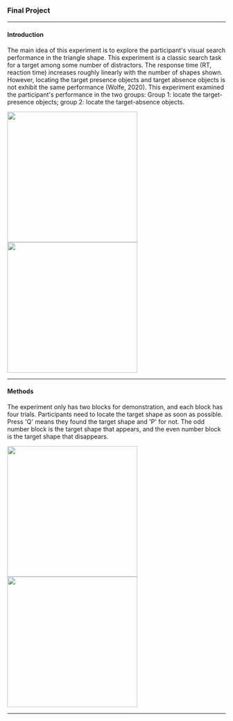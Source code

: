 ### Final Project

---

#### Introduction

The main idea of this experiment is to explore the participant's visual search performance in the triangle shape. This experiment is a classic search task for a target among some number of distractors. The response time (RT, reaction time) increases roughly linearly with the number of shapes shown. However, locating the target presence objects and target absence objects is not exhibit the same performance (Wolfe, 2020). This experiment examined the participant's performance in the two groups: Group 1: locate the target-presence objects; group 2: locate the target-absence objects. 

<div class='imabox'>
   <img src = https://github.com/SakuraChaojun/selected-courses/blob/main/Computer%20Programming%20for%20Psychology/project/images/condition_2.png style="width:300px"> <img src = https://github.com/SakuraChaojun/selected-courses/blob/main/Computer%20Programming%20for%20Psychology/project/images/condition_4.png style="width:300px">
</div>

---

#### Methods
The experiment only has two blocks for demonstration, and each block has four trials. Participants need to locate the target shape as soon as possible. Press 'Q' means they found the target shape and 'P' for not. The odd number block is the target shape that appears, and the even number block is the target shape that disappears. 


<div class='imabox'>
   <img src = https://github.com/SakuraChaojun/selected-courses/blob/main/Computer%20Programming%20for%20Psychology/project/images/condition_1_demo.gif style="width:300px"> <img src = https://github.com/SakuraChaojun/selected-courses/blob/main/Computer%20Programming%20for%20Psychology/project/images/condition_2_demo.gif style="width:300px">
</div>

---






